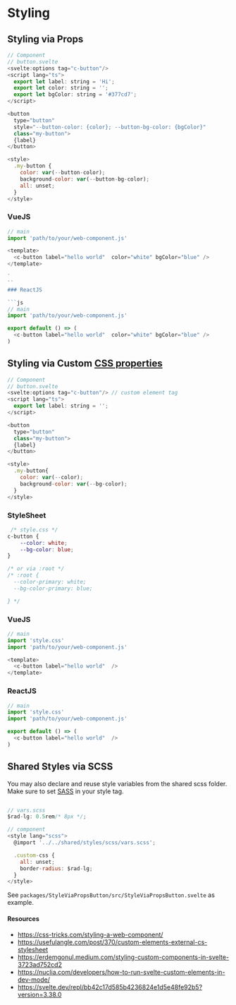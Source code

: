 # Styling

## Styling via Props
```js
// Component
// button.svelte
<svelte:options tag="c-button"/>
<script lang="ts">
  export let label: string = 'Hi';
  export let color: string = '';
  export let bgColor: string = '#377cd7';
</script>

<button
  type="button"
  style="--button-color: {color}; --button-bg-color: {bgColor}"
  class="my-button">
  {label}
</button>

<style>
  .my-button {
    color: var(--button-color);
    background-color: var(--button-bg-color);
    all: unset;
  }
</style>

```


### VueJS
```js
// main
import 'path/to/your/web-component.js'

<template>
  <c-button label="hello world"  color="white" bgColor="blue" />
</template>

`
``
### ReactJS

```js
// main
import 'path/to/your/web-component.js'

export default () => (
  <c-button label="hello world"  color="white" bgColor="blue" />
)

```




## Styling via Custom [CSS properties](https://developer.mozilla.org/en-US/docs/Web/CSS/Using_CSS_custom_properties)


```js
// Component
// button.svelte
<svelte:options tag="c-button"/> // custom element tag
<script lang="ts">
  export let label: string = '';
</script>

<button
  type="button"
  class="my-button">
  {label}
</button>

<style>
  .my-button{
    color: var(--color);
    background-color: var(--bg-color);
  }
</style>

```

### StyleSheet

```css
 /* style.css */
c-button {
    --color: white;
    --bg-color: blue;
}

/* or via :root */
/* :root {
  --color-primary: white;
  --bg-color-primary: blue;

} */

```

### VueJS
```js
// main
import 'style.css' 
import 'path/to/your/web-component.js'

<template>
  <c-button label="hello world"  />
</template>

```


### ReactJS

```js
// main
import 'style.css' 
import 'path/to/your/web-component.js'

export default () => (
  <c-button label="hello world"  />
)

```

## Shared Styles via SCSS

You may also declare and reuse style variables from the shared scss folder. Make sure to set [SASS](http://sass-lang.com) in your style tag.

```js

// vars.scss
$rad-lg: 0.5rem/* 8px */;

// component
<style lang="scss">
  @import '../../shared/styles/scss/vars.scss';

  .custom-css {
    all: unset;
    border-radius: $rad-lg;
  }
</style>

```

See `packages/StyleViaPropsButton/src/StyleViaPropsButton.svelte` as example.

#### Resources
* https://css-tricks.com/styling-a-web-component/
* https://usefulangle.com/post/370/custom-elements-external-cs-stylesheet
* https://erdemgonul.medium.com/styling-custom-components-in-svelte-3723ad752cd2
* https://nuclia.com/developers/how-to-run-svelte-custom-elements-in-dev-mode/
* https://svelte.dev/repl/bb42c17d585b4236824e1d5e48fe92b5?version=3.38.0